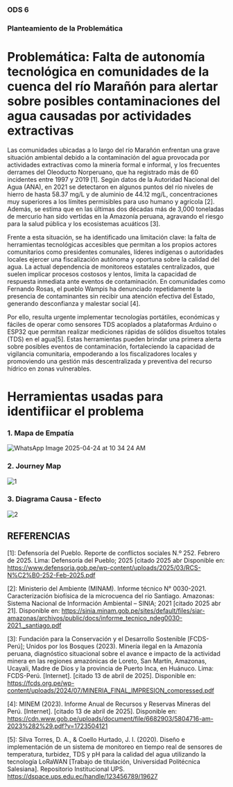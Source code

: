 ### ODS 6

### Planteamiento de la Problemática

# Problemática: Falta de autonomía tecnológica en comunidades de la cuenca del río Marañón para alertar sobre posibles contaminaciones del agua causadas por actividades extractivas

Las comunidades ubicadas a lo largo del río Marañón enfrentan una grave situación ambiental debido a la contaminación del agua provocada por actividades extractivas como la minería formal e informal, y los frecuentes derrames del Oleoducto Norperuano, que ha registrado más de 60 incidentes entre 1997 y 2019 [1]. Según datos de la Autoridad Nacional del Agua (ANA), en 2021 se detectaron en algunos puntos del río niveles de hierro de hasta 58.37 mg/L y de aluminio de 44.12 mg/L, concentraciones muy superiores a los límites permisibles para uso humano y agrícola [2]. Además, se estima que en las últimas dos décadas más de 3,000 toneladas de mercurio han sido vertidas en la Amazonía peruana, agravando el riesgo para la salud pública y los ecosistemas acuáticos [3].

Frente a esta situación, se ha identificado una limitación clave: la falta de herramientas tecnológicas accesibles que permitan a los propios actores comunitarios  como presidentes comunales, líderes indígenas o autoridades locales  ejercer una fiscalización autónoma y oportuna sobre la calidad del agua. La actual dependencia de monitoreos estatales centralizados, que suelen implicar procesos costosos y lentos, limita la capacidad de respuesta inmediata ante eventos de contaminación. En comunidades como Fernando Rosas, el pueblo Wampis ha denunciado repetidamente la presencia de contaminantes sin recibir una atención efectiva del Estado, generando desconfianza y malestar social [4].

Por ello, resulta urgente implementar tecnologías portátiles, económicas y fáciles de operar como sensores TDS acoplados a plataformas Arduino o ESP32 que permitan realizar mediciones rápidas de sólidos disueltos totales (TDS) en el agua[5]. Estas herramientas pueden brindar una primera alerta sobre posibles eventos de contaminación, fortaleciendo la capacidad de vigilancia comunitaria, empoderando a los fiscalizadores locales y promoviendo una gestión más descentralizada y preventiva del recurso hídrico en zonas vulnerables.

# Herramientas usadas para identifiicar el problema

### 1. Mapa de Empatía 
![WhatsApp Image 2025-04-24 at 10 34 24 AM](https://github.com/user-attachments/assets/c7e3dd6d-b5d5-4763-a29d-ecb720cb3ddf)

### 2. Journey Map 
![1](https://github.com/user-attachments/assets/3c2811d6-74da-46bd-abc7-9d08ff77d743)

### 3. Diagrama Causa - Efecto 

![2](https://github.com/user-attachments/assets/67fd00c2-9c34-465b-b1a2-83b57e26a888)

## REFERENCIAS

[1]: Defensoría del Pueblo. Reporte de conflictos sociales N.º 252. Febrero de 2025. Lima: Defensoría del Pueblo; 2025 [citado 2025 abr Disponible en: https://www.defensoria.gob.pe/wp-content/uploads/2025/03/RCS-N%C2%B0-252-Feb-2025.pdf

[2]: Ministerio del Ambiente (MINAM). Informe técnico N° 0030-2021. Caracterización biofísica de la microcuenca del río Santiago. Amazonas: Sistema Nacional de Información Ambiental – SINIA; 2021 [citado 2025 abr 21]. Disponible en: https://sinia.minam.gob.pe/sites/default/files/siar-amazonas/archivos/public/docs/informe_tecnico_ndeg0030-2021._santiago.pdf

[3]: Fundación para la Conservación y el Desarrollo Sostenible [FCDS-Perú]; Unidos por los Bosques (2023). Minería ilegal en la Amazonía peruana, diagnóstico situacional sobre el avance e impacto de la actividad minera en las regiones amazónicas de Loreto, San Martín, Amazonas, Ucayali, Madre de Dios y la provincia de Puerto Inca, en Huánuco. Lima: FCDS-Perú. [Internet]. [citado 13 de abril de 2025]. Disponible en: https://fcds.org.pe/wp-content/uploads/2024/07/MINERIA_FINAL_IMPRESION_compressed.pdf

[4]: MINEM (2023). Informe Anual de Recursos y Reservas Mineras del Perú. [Internet]. [citado 13 de abril de 2025]. Disponible en: https://cdn.www.gob.pe/uploads/document/file/6682903/5804716-am-2023%282%29.pdf?v=1723504121

[5]: Silva Torres, D. A., & Coello Hurtado, J. I. (2020). Diseño e implementación de un sistema de monitoreo en tiempo real de sensores de temperatura, turbidez, TDS y pH para la calidad del agua utilizando la tecnología LoRaWAN [Trabajo de titulación, Universidad Politécnica Salesiana]. Repositorio Institucional UPS.
https://dspace.ups.edu.ec/handle/123456789/19627





